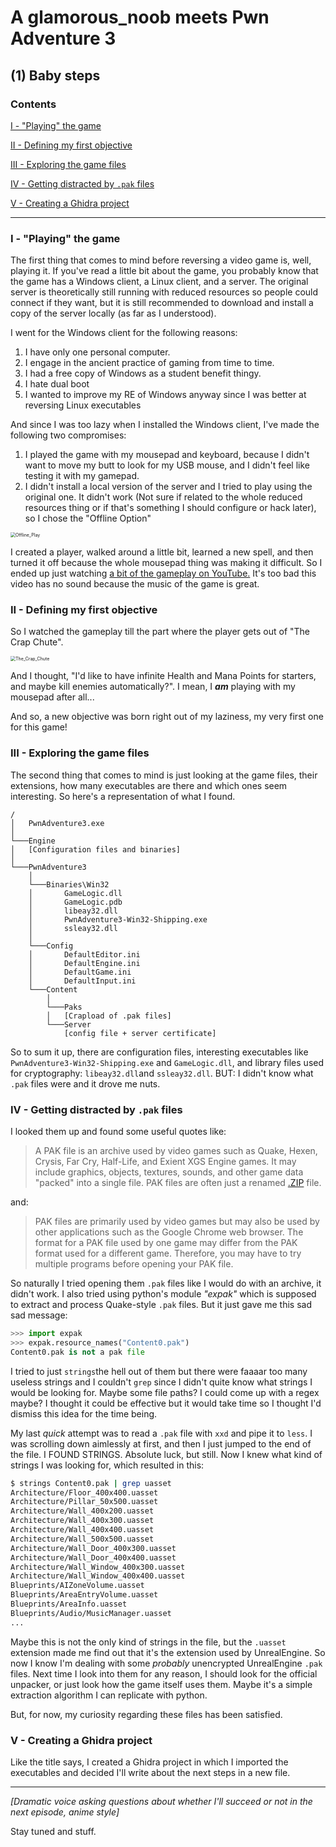 # A glamorous_noob meets Pwn Adventure 3

## (1) Baby steps

### Contents

[I - "Playing" the game](#i---playing-the-game)

[II - Defining my first objective](#ii---defining-my-first-objective)

[III - Exploring  the game files](#iii---exploring--the-game-files)

[IV - Getting distracted by `.pak` files](#iv---getting-distracted-by-pak-files)

[V - Creating a Ghidra project](#v---creating-a-ghidra-project)

------

### I - "Playing" the game

The first thing that comes to mind before reversing a video game is, well, playing it.
If you've read a little bit about the game, you probably know that the game has a Windows client, a Linux client, and a server. The original server is theoretically still running with reduced resources so people could connect if they want, but it is still recommended to download and install a copy of the server locally (as far as I understood).

I went for the Windows client for the following reasons:

1. I have only one personal computer.
2. I engage in the ancient practice of gaming from time to time.
3. I had a free copy of Windows as a student benefit thingy.
4. I hate dual boot
5. I wanted to improve my RE of Windows anyway since I was better at reversing Linux executables

And since I was too lazy when I installed the Windows client, I've made the following two compromises:

1. I played the game with my mousepad and keyboard, because I didn't want to move my butt to look for my USB mouse, and I didn't feel like testing it with my gamepad.
2. I didn't install a local version of the server and I tried to play using the original one. It didn't work (Not sure if related to the whole reduced resources thing or if that's something I should configure or hack later), so I chose the "Offline Option"

<img src=".\Images\Offline_Play.png" alt="Offline_Play" style="zoom: 50%;" />

I created a player, walked around a little bit, learned a new spell, and then turned it off because the whole mousepad thing was making it difficult. So I ended up just watching [a bit of the gameplay on YouTube.](https://www.youtube.com/watch?v=PHZJ443zVM0) It's too bad this video has no sound because the music of the game is great.

### II - Defining my first objective

So I watched the gameplay till the part where the player gets out of "The Crap Chute".

<img src="Images/The_Crap_Chute.png" alt="The_Crap_Chute" style="zoom: 50%;" />

And I thought, "I'd like to have infinite Health and Mana Points for starters, and maybe kill enemies automatically?". I mean, I ***am*** playing with my mousepad after all...

And so, a new objective was born right out of my laziness, my very first one for this game!

### III - Exploring  the game files

The second thing that comes to mind is just looking at the game files, their extensions, how many executables are there and which ones seem interesting. So here's a representation of what I found. 

```
/
│   PwnAdventure3.exe
│
└───Engine
│   [Configuration files and binaries]
│   
└───PwnAdventure3
    │
    └───Binaries\Win32
    │   	GameLogic.dll
    │   	GameLogic.pdb
    │   	libeay32.dll
    │		PwnAdventure3-Win32-Shipping.exe
    │		ssleay32.dll
    │	
    └───Config
    │   	DefaultEditor.ini
    │   	DefaultEngine.ini
    │   	DefaultGame.ini
    │   	DefaultInput.ini
    └───Content
    	│
    	└───Paks
    	│	[Crapload of .pak files]
    	└───Server
    		[config file + server certificate]
```

So to sum it up, there are configuration files, interesting executables like `PwnAdventure3-Win32-Shipping.exe` and `GameLogic.dll`, and library files used for cryptography: `libeay32.dll`and `ssleay32.dll`. BUT: I didn't know what `.pak` files were and it drove me nuts.

### IV - Getting distracted by `.pak` files

I looked them up and found some useful quotes like:

> A PAK file is an archive used by video games such as Quake, Hexen, Crysis, Far Cry, Half-Life, and Exient XGS Engine games. It may include graphics, objects, textures, sounds, and other game data "packed" into a single file. PAK files are often just a renamed [.ZIP](https://fileinfo.com/extension/zip) file.

and:

> PAK files are primarily used by video games but may also be used by other applications such as the Google Chrome web browser. The format for a PAK file used by one game may differ from the PAK format used for a different game. Therefore, you may have to try multiple programs before opening your PAK file.

So naturally I tried opening them `.pak` files like I would do with an archive, it didn't work.
I also tried using python's module *"expak"* which is supposed to extract and process Quake-style `.pak` files. But it just gave me this sad sad message:

```python
>>> import expak
>>> expak.resource_names("Content0.pak")
Content0.pak is not a pak file
```

I tried to just `strings`the hell out of them but there were faaaar too many useless strings and I couldn't `grep` since I didn't quite know what strings I would be looking for. Maybe some file paths? I could come up with a regex maybe? I thought it could be effective but it would take time so I thought I'd dismiss this idea for the time being.

My last  *quick* attempt was to read a `.pak` file with `xxd` and pipe it to `less`. I was scrolling down aimlessly at first, and then I just jumped to the end of the file. I FOUND STRINGS. Absolute luck, but still. Now I knew what kind of strings I was looking for, which resulted in this:

```bash
$ strings Content0.pak | grep uasset
Architecture/Floor_400x400.uasset
Architecture/Pillar_50x500.uasset
Architecture/Wall_400x200.uasset
Architecture/Wall_400x300.uasset
Architecture/Wall_400x400.uasset
Architecture/Wall_500x500.uasset
Architecture/Wall_Door_400x300.uasset
Architecture/Wall_Door_400x400.uasset
Architecture/Wall_Window_400x300.uasset
Architecture/Wall_Window_400x400.uasset
Blueprints/AIZoneVolume.uasset
Blueprints/AreaEntryVolume.uasset
Blueprints/AreaInfo.uasset
Blueprints/Audio/MusicManager.uasset
...
```

Maybe this is not the only kind of strings in the file, but the `.uasset` extension made me find out that it's the extension used by UnrealEngine. So now I know I'm dealing with some *probably* unencrypted UnrealEngine `.pak` files.
Next time I look into them for any reason, I should look for the official unpacker, or just look how the game itself uses them. Maybe it's a simple extraction algorithm I can replicate with python.

But, for now, my curiosity regarding these files has been satisfied.

### V - Creating a Ghidra project

Like the title says, I created a Ghidra project in which I imported the executables and decided I'll write about the next steps in a new file.

------



*[Dramatic voice asking questions about whether I'll succeed or not in the next episode, anime style]*

Stay tuned and stuff.
